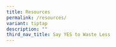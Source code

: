 ```yaml
---
title: Resources
permalink: /resources/
variant: tiptap
description: ""
third_nav_title: Say YES to Waste Less
---
```

